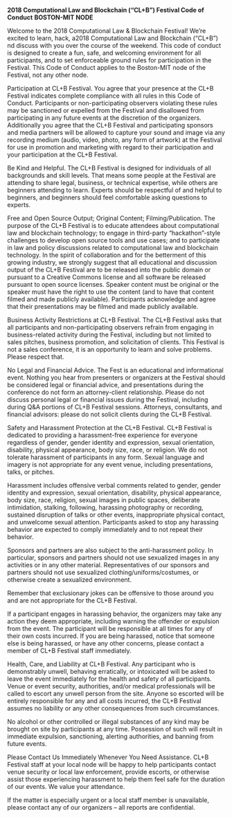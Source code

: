 **2018 Computational Law and Blockchain (“CL+B”) Festival Code of Conduct**
**BOSTON-MIT NODE**

Welcome to the 2018 Computational Law & Blockchain Festival! We’re excited to learn, hack, a2018 Computational Law and Blockchain (“CL+B”) nd discuss with you over the course of the weekend. This code of conduct is designed to create a fun, safe, and welcoming environment for all participants, and to set enforceable ground rules for participation in the Festival. This Code of Conduct applies to the Boston-MIT node of the Festival, not any other node.

Participation at CL+B Festival. You agree that your presence at the CL+B Festival indicates complete compliance with all rules in this Code of Conduct. Participants or non-participating observers violating these rules may be sanctioned or expelled from the Festival and disallowed from participating in any future events at the discretion of the organizers. Additionally you agree that the CL+B Festival and participating sponsors and media partners will be allowed to capture your sound and image via any recording medium (audio, video, photo, any form of artwork) at the Festival for use in promotion and marketing with regard to their participation and your participation at the CL+B Festival.

Be Kind and Helpful. The CL+B Festival is designed for individuals of all backgrounds and skill levels. That means some people at the Festival are attending to share legal, business, or technical expertise, while others are beginners attending to learn. Experts should be respectful of and helpful to beginners, and beginners should feel comfortable asking questions to experts.

Free and Open Source Output; Original Content; Filming/Publication. The purpose of the CL+B Festival is to educate attendees about computational law and blockchain technology; to engage in third-party “hackathon”-style challenges to develop open source tools and use cases; and to participate in law and policy discussions related to computational law and blockchain technology. In the spirit of collaboration and for the betterment of this growing industry, we strongly suggest that all educational and discussion output of the CL+B Festival are to be released into the public domain or pursuant to a Creative Commons license and all software be released pursuant to open source licenses. Speaker content must be original or the speaker must have the right to use the content (and to have that content filmed and made publicly available). Participants acknowledge and agree that their presentations may be filmed and made publicly available.

Business Activity Restrictions at CL+B Festival. The CL+B Festival asks that all participants and non-participating observers refrain from engaging in business-related activity during the Festival, including but not limited to sales pitches, business promotion, and solicitation of clients. This Festival is not a sales conference, it is an opportunity to learn and solve problems. Please respect that.

No Legal and Financial Advice. The Fest is an educational and informational event. Nothing you hear from presenters or organizers at the Festival should be considered legal or financial advice, and presentations during the conference do not form an attorney-client relationship. Please do not discuss personal legal or financial issues during the Festival, including during Q&A portions of CL+B Festival sessions. Attorneys, consultants, and financial advisors: please do not solicit clients during the CL+B Festival.

Safety and Harassment Protection at the CL+B Festival. CL+B Festival is dedicated to providing a harassment-free experience for everyone regardless of gender, gender identity and expression, sexual orientation, disability, physical appearance, body size, race, or religion. We do not tolerate harassment of participants in any form. Sexual language and imagery is not appropriate for any event venue, including presentations, talks, or pitches. 

Harassment includes offensive verbal comments related to gender, gender identity and expression, sexual orientation, disability, physical appearance, body size, race, religion, sexual images in public spaces, deliberate intimidation, stalking, following, harassing photography or recording, sustained disruption of talks or other events, inappropriate physical contact, and unwelcome sexual attention. Participants asked to stop any harassing behavior are expected to comply immediately and to not repeat their behavior.

Sponsors and partners are also subject to the anti-harassment policy. In particular, sponsors and partners should not use sexualized images in any activities or in any other material. Representatives of our sponsors and partners should not use sexualized clothing/uniforms/costumes, or otherwise create a sexualized environment.

Remember that exclusionary jokes can be offensive to those around you and are not appropriate for the CL+B Festival.

If a participant engages in harassing behavior, the organizers may take any action they deem appropriate, including warning the offender or expulsion from the event. The participant will be responsible at all times for any of their own costs incurred. If you are being harassed, notice that someone else is being harassed, or have any other concerns, please contact a member of CL+B Festival staff immediately.

Health, Care, and Liability at CL+B Festival. Any participant who is demonstrably unwell, behaving erratically, or intoxicated will be asked to leave the event immediately for the health and safety of all participants. Venue or event security, authorities, and/or medical professionals will be called to escort any unwell person from the site. Anyone so escorted will be entirely responsible for any and all costs incurred, the CL+B Festival assumes no liability or any other consequences from such circumstances.

No alcohol or other controlled or illegal substances of any kind may be brought on site by participants at any time. Possession of such will result in immediate expulsion, sanctioning, alerting authorities, and banning from future events.

Please Contact Us Immediately Whenever You Need Assistance. CL+B Festival staff at your local node will be happy to help participants contact venue security or local law enforcement, provide escorts, or otherwise assist those experiencing harassment to help them feel safe for the duration of our events. We value your attendance.

If the matter is especially urgent or a local staff member is unavailable, please contact any of our organizers – all reports are confidential.
